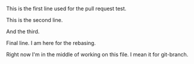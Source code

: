 This is the first line used for the pull request test.

This is the second line.

And the third.

Final line. I am here for the rebasing.

Right now I'm in the middle of working on this file. I mean it for git-branch.
